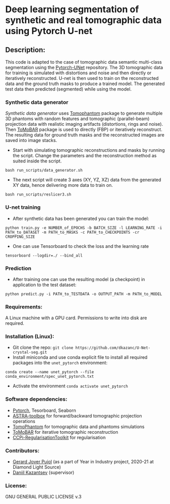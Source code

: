 # Deep learning segmentation of synthetic and real tomographic data using Pytorch U-net

## Description:
This code is adapted to the case of tomographic data semantic multi-class segmentation using the [Pytorch-UNet](https://github.com/milesial/Pytorch-UNet) repository. The 3D tomographic data for training is simulated with distortions and noise and then directly or iteratively reconstructed. U-net is then used to train on the reconstructed data and the ground truth masks to produce a trained model. The generated test data then predicted (segmented) while using the model.

### Synthetic data generator
*Synthetic data generator* uses [Tomophantom](https://github.com/dkazanc/TomoPhantom) package to generate multiple 3D phantoms with random features and tomographic (parallel-beam) projection data with realistic imaging artifacts (distortions, rings and noise). Then [ToMoBAR](https://github.com/dkazanc/ToMoBAR) package is used to directly (FBP) or iteratively reconstruct. The resulting data for ground truth masks and the reconstructed images are saved into image stacks.

* Start with simulating tomographic reconstructions and masks by running the script. Change the parameters and the reconstruction method as suited inside the script.
```
bash run_scripts/data_generator.sh
```

* The next script will create 3 axes (XY, YZ, XZ) data from the generated XY data, hence delivering more data to train on.
```
bash run_scripts/reslicer3.sh
```

### U-net training
* After synthetic data has been generated you can train the model:
```
python train.py -e NUMBER_of_EPOCHS -b BATCH_SIZE -l LEARNING_RATE -i PATH_to_DATASET -m PATH_to_MASKS -c PATH_to_CHECKPOINTS -cr CROPPING_SIZE
```
* One can use Tensorboard to check the loss and the learning rate
```
tensorboard --logdir=./ --bind_all
```

### Prediction

* After training one can use the resulting model (a checkpoint) in application to the test dataset:
```
python predict.py -i PATH_to_TESTDATA -o OUTPUT_PATH -m PATH_to_MODEL
```
### Requirements:
A Linux machine with a GPU card. Permissions to write into disk are required.

### Installation (Linux):
* Git clone the repo: `git clone https://github.com/dkazanc/U-Net-crystal-seg.git`
* Install miniconda and use conda explicit file to install all required packages into the `unet_pytorch` environment:
```
conda create --name unet_pytorch --file conda_environment/spec_unet_pytorch.txt
```
* Activate the environment `conda activate unet_pytorch`

### Software dependencies:
 * [Pytorch](https://pytorch.org/), Tesorboard, Seaborn
 * [ASTRA-toolbox](https://www.astra-toolbox.com/) for forward/backward tomographic projection operations
 * [TomoPhantom](https://github.com/dkazanc/TomoPhantom) for tomographic data and phantoms simulations
 * [ToMoBAR](https://github.com/dkazanc/ToMoBAR) for iterative tomographic reconstruction
 * [CCPi-RegularisationToolkit](https://github.com/vais-ral/CCPi-Regularisation-Toolkit) for regularisation


### Contributors:
* [Gerard Jover Pujol](https://github.com/IararIV) (as a part of Year in Industry project, 2020-21 at Diamond Light Source)
* [Daniil Kazantsev](https://github.com/dkazanc) (supervisor)

### License:
GNU GENERAL PUBLIC LICENSE v.3
